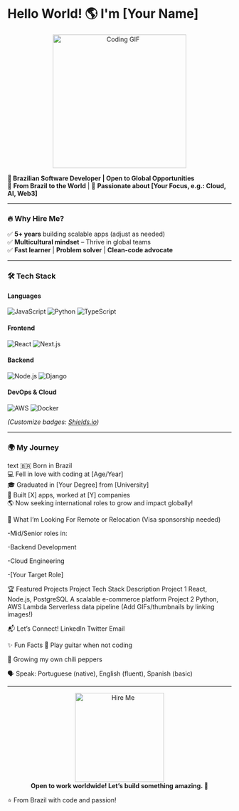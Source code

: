 # Hello World! 🌎 I'm [Your Name]  

<p align="center">
  <img src="https://media.giphy.com/media/L1R1tvI9svkIWwpVYr/giphy.gif" width="300" alt="Coding GIF">
</p>

**🚀 Brazilian Software Developer | Open to Global Opportunities**  
📍 **From Brazil to the World** | 🌱 **Passionate about [Your Focus, e.g.: Cloud, AI, Web3]**  

---

### 🔥 **Why Hire Me?**  
✅ **5+ years** building scalable apps (adjust as needed)  
✅ **Multicultural mindset** – Thrive in global teams  
✅ **Fast learner** | **Problem solver** | **Clean-code advocate**  

---

### 🛠️ **Tech Stack**  

#### **Languages**  
![JavaScript](https://img.shields.io/badge/-JavaScript-F7DF1E?logo=javascript&logoColor=black)
![Python](https://img.shields.io/badge/-Python-3776AB?logo=python&logoColor=white)
![TypeScript](https://img.shields.io/badge/-TypeScript-3178C6?logo=typescript&logoColor=white)

#### **Frontend**  
![React](https://img.shields.io/badge/-React-61DAFB?logo=react&logoColor=black)
![Next.js](https://img.shields.io/badge/-Next.js-000000?logo=nextdotjs&logoColor=white)

#### **Backend**  
![Node.js](https://img.shields.io/badge/-Node.js-339933?logo=nodedotjs&logoColor=white)
![Django](https://img.shields.io/badge/-Django-092E20?logo=django&logoColor=white)

#### **DevOps & Cloud**  
![AWS](https://img.shields.io/badge/-AWS-232F3E?logo=amazonaws&logoColor=white)
![Docker](https://img.shields.io/badge/-Docker-2496ED?logo=docker&logoColor=white)

*(Customize badges: [Shields.io](https://shields.io/))*

---

### 🌍 **My Journey**  

  text
  🇧🇷 Born in Brazil  
  💻 Fell in love with coding at [Age/Year]  
  🎓 Graduated in [Your Degree] from [University]  
  🚀 Built [X] apps, worked at [Y] companies  
  🌎 Now seeking international roles to grow and impact globally!

📌 What I’m Looking For
Remote or Relocation (Visa sponsorship needed)

-Mid/Senior roles in:

-Backend Development

 -Cloud Engineering

 -[Your Target Role]

🏆 Featured Projects
Project	Tech Stack	Description
Project 1	React, Node.js, PostgreSQL	A scalable e-commerce platform
Project 2	Python, AWS Lambda	Serverless data pipeline
(Add GIFs/thumbnails by linking images!)

📬 Let’s Connect!
LinkedIn
Twitter
Email

✨ Fun Facts
🎸 Play guitar when not coding

🌱 Growing my own chili peppers

🗣️ Speak: Portuguese (native), English (fluent), Spanish (basic)


---

<p align="center"> <img src="https://media.giphy.com/media/3oKIPEqDGUULpEU0aQ/giphy.gif" width="200" alt="Hire Me"> <br> <strong>Open to work worldwide! Let’s build something amazing. 🚀</strong> </p>

⭐ From Brazil with code and passion!
